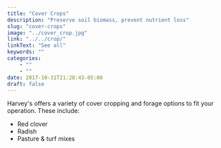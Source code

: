 ```yaml
---
title: "Cover Crops"
description: "Preserve soil biomass, prevent nutrient loss"
slug: "cover-crops"
image: "../cover_crop.jpg"
link: "../../crop/"
linkText: "See all"
keywords: ""
categories: 
    - ""
    - ""
date: 2017-10-31T21:28:43-05:00
draft: false
---
```


Harvey's offers a variety of cover cropping and forage options to fit your operation. These include:

+ Red clover
+ Radish
+ Pasture & turf mixes
